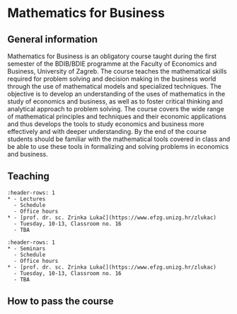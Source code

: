 # Mathematics for Business

## General information
Mathematics for Business is an obligatory course taught during the first semester of the BDIB/BDIE programme at the Faculty of Economics and Business, University of Zagreb. The course teaches the mathematical skills required for problem solving and decision making in the business world through the use of mathematical models and specialized techniques. The objective is to develop an understanding of the uses of mathematics in the study of economics and business, as well as to foster critical thinking and analytical approach to problem solving. The course covers the wide range of mathematical principles and techniques and their economic applications and thus develops the tools to study economics and business more effectively and with deeper understanding. By the end of the course students should be familiar with the mathematical tools covered in class and be able to use these tools in formalizing and solving problems in economics and business.
## Teaching
```{list-table}
:header-rows: 1
* - Lectures
  - Schedule
  - Office hours
* - [prof. dr. sc. Zrinka Lukač](https://www.efzg.unizg.hr/zlukac)
  - Tuesday, 10-13, Classroom no. 16
  - TBA
```
```{list-table}
:header-rows: 1
* - Seminars
  - Schedule
  - Office hours
* - [prof. dr. sc. Zrinka Lukač](https://www.efzg.unizg.hr/zlukac)
  - Tuesday, 10-13, Classroom no. 16
  - TBA
```
## How to pass the course